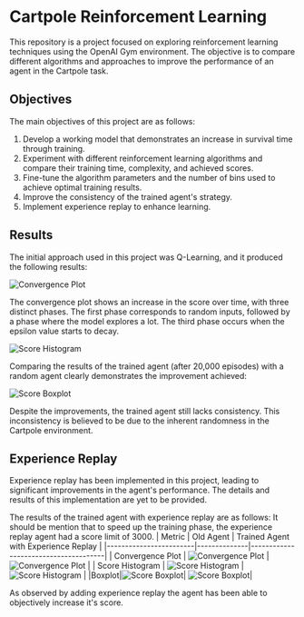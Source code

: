 # Cartpole Reinforcement Learning

This repository is a project focused on exploring reinforcement learning techniques using the OpenAI Gym environment. The objective is to compare different algorithms and approaches to improve the performance of an agent in the Cartpole task.

## Objectives

The main objectives of this project are as follows:

1. Develop a working model that demonstrates an increase in survival time through training.
2. Experiment with different reinforcement learning algorithms and compare their training time, complexity, and achieved scores.
3. Fine-tune the algorithm parameters and the number of bins used to achieve optimal training results.
4. Improve the consistency of the trained agent's strategy.
5. Implement experience replay to enhance learning.

## Results

The initial approach used in this project was Q-Learning, and it produced the following results:

![Convergence Plot](./resources/convergence_old.png)

The convergence plot shows an increase in the score over time, with three distinct phases. The first phase corresponds to random inputs, followed by a phase where the model explores a lot. The third phase occurs when the epsilon value starts to decay.

![Score Histogram](./resources/histogram_old.png)

Comparing the results of the trained agent (after 20,000 episodes) with a random agent clearly demonstrates the improvement achieved:

![Score Boxplot](./resources/boxplot_old.png)

Despite the improvements, the trained agent still lacks consistency. This inconsistency is believed to be due to the inherent randomness in the Cartpole environment.

## Experience Replay

Experience replay has been implemented in this project, leading to significant improvements in the agent's performance. The details and results of this implementation are yet to be provided.

The results of the trained agent with experience replay are as follows:
It should be mention that to speed up the training phase, the experience replay agent had a score limit of 3000.
| Metric                 | Old Agent | Trained Agent with Experience Replay |
|------------------------|--------------|--------------------------------------|
| Convergence Plot       | ![Convergence Plot](./resources/convergence_old.png) | ![Convergence Plot](./resources/convergence20kbuffer.png) |
| Score Histogram        | ![Score Histogram](./resources/old_agent20k.png) | ![Score Histogram](./resources/trained_agent20k.png) |
|Boxplot|![Score Boxplot](./resources/old_boxplot.png)| ![Score Boxplot](./resources/boxplot.png)|

As observed by adding experience replay the agent has been able to objectively increase it's score.

